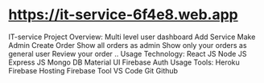 # https://it-service-6f4e8.web.app
IT-service Project Overview:
Multi level user dashboard
Add Service
Make Admin
Create Order
Show all orders as admin
Show only your orders as general user
Review your order ..
Usage Technology:
React JS
Node JS
Express JS
Mongo DB
Material UI
Firebase Auth
Usage Tools:
Heroku
Firebase Hosting
Firebase Tool
VS Code
Git
Github
